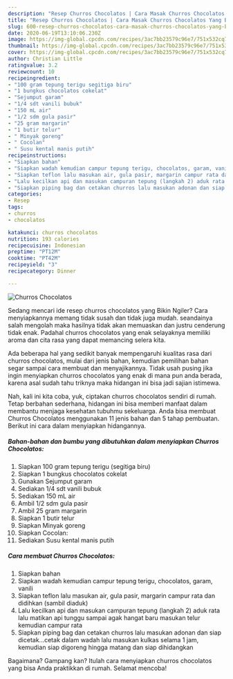 ```yaml
---
description: "Resep Churros Chocolatos | Cara Masak Churros Chocolatos Yang Bikin Ngiler"
title: "Resep Churros Chocolatos | Cara Masak Churros Chocolatos Yang Bikin Ngiler"
slug: 600-resep-churros-chocolatos-cara-masak-churros-chocolatos-yang-bikin-ngiler
date: 2020-06-19T13:10:06.230Z
image: https://img-global.cpcdn.com/recipes/3ac7bb23579c96e7/751x532cq70/churros-chocolatos-foto-resep-utama.jpg
thumbnail: https://img-global.cpcdn.com/recipes/3ac7bb23579c96e7/751x532cq70/churros-chocolatos-foto-resep-utama.jpg
cover: https://img-global.cpcdn.com/recipes/3ac7bb23579c96e7/751x532cq70/churros-chocolatos-foto-resep-utama.jpg
author: Christian Little
ratingvalue: 3.2
reviewcount: 10
recipeingredient:
- "100 gram tepung terigu segitiga biru"
- "1 bungkus chocolatos cokelat"
- "Sejumput garam"
- "1/4 sdt vanili bubuk"
- "150 mL air"
- "1/2 sdm gula pasir"
- "25 gram margarin"
- "1 butir telur"
- " Minyak goreng"
- " Cocolan"
- " Susu kental manis putih"
recipeinstructions:
- "Siapkan bahan"
- "Siapkan wadah kemudian campur tepung terigu, chocolatos, garam, vanili"
- "Siapkan teflon lalu masukan air, gula pasir, margarin campur rata dan didihkan (sambil diaduk)"
- "Lalu kecilkan api dan masukan campuran tepung (langkah 2) aduk rata lalu matikan api tunggu sampai agak hangat baru masukan telur kemudian campur rata"
- "Siapkan piping bag dan cetakan churros lalu masukan adonan dan siap dicetak...cetak dalam wadah lalu masukan kulkas selama 1 jam, kemudian siap digoreng hingga matang dan siap dihidangkan"
categories:
- Resep
tags:
- churros
- chocolatos

katakunci: churros chocolatos 
nutrition: 193 calories
recipecuisine: Indonesian
preptime: "PT12M"
cooktime: "PT42M"
recipeyield: "3"
recipecategory: Dinner

---
```



![Churros Chocolatos](https://img-global.cpcdn.com/recipes/3ac7bb23579c96e7/751x532cq70/churros-chocolatos-foto-resep-utama.jpg)

Sedang mencari ide resep churros chocolatos yang Bikin Ngiler? Cara menyiapkannya memang tidak susah dan tidak juga mudah. seandainya salah mengolah maka hasilnya tidak akan memuaskan dan justru cenderung tidak enak. Padahal churros chocolatos yang enak selayaknya memiliki aroma dan cita rasa yang dapat memancing selera kita.



Ada beberapa hal yang sedikit banyak mempengaruhi kualitas rasa dari churros chocolatos, mulai dari jenis bahan, kemudian pemilihan bahan segar sampai cara membuat dan menyajikannya. Tidak usah pusing jika ingin menyiapkan churros chocolatos yang enak di mana pun anda berada, karena asal sudah tahu triknya maka hidangan ini bisa jadi sajian istimewa.


Nah, kali ini kita coba, yuk, ciptakan churros chocolatos sendiri di rumah. Tetap berbahan sederhana, hidangan ini bisa memberi manfaat dalam membantu menjaga kesehatan tubuhmu sekeluarga. Anda bisa membuat Churros Chocolatos menggunakan 11 jenis bahan dan 5 tahap pembuatan. Berikut ini cara dalam menyiapkan hidangannya.

<!--inarticleads1-->

##### Bahan-bahan dan bumbu yang dibutuhkan dalam menyiapkan Churros Chocolatos:

1. Siapkan 100 gram tepung terigu (segitiga biru)
1. Siapkan 1 bungkus chocolatos cokelat
1. Gunakan Sejumput garam
1. Sediakan 1/4 sdt vanili bubuk
1. Sediakan 150 mL air
1. Ambil 1/2 sdm gula pasir
1. Ambil 25 gram margarin
1. Siapkan 1 butir telur
1. Siapkan  Minyak goreng
1. Siapkan  Cocolan:
1. Sediakan  Susu kental manis putih




<!--inarticleads2-->

##### Cara membuat Churros Chocolatos:

1. Siapkan bahan
1. Siapkan wadah kemudian campur tepung terigu, chocolatos, garam, vanili
1. Siapkan teflon lalu masukan air, gula pasir, margarin campur rata dan didihkan (sambil diaduk)
1. Lalu kecilkan api dan masukan campuran tepung (langkah 2) aduk rata lalu matikan api tunggu sampai agak hangat baru masukan telur kemudian campur rata
1. Siapkan piping bag dan cetakan churros lalu masukan adonan dan siap dicetak...cetak dalam wadah lalu masukan kulkas selama 1 jam, kemudian siap digoreng hingga matang dan siap dihidangkan




Bagaimana? Gampang kan? Itulah cara menyiapkan churros chocolatos yang bisa Anda praktikkan di rumah. Selamat mencoba!
